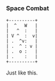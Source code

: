 ### Space Combat

```plain
+----------+
|  ^   W   |
|   ^  :   |
| V ^  :  v|
| .  ^v:   |
| .  ^ : v |
| .  o :   |
| .    :   |
+----------+
```

Just like this.
